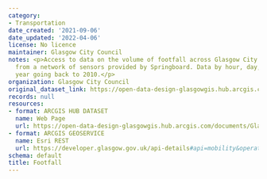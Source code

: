 ```yaml
---
category:
- Transportation
date_created: '2021-09-06'
date_updated: '2022-04-06'
license: No licence
maintainer: Glasgow City Council
notes: <p>Access to data on the volume of footfall across Glasgow City Centre, generated
  from a network of sensors provided by Springboard. Data by hour, day, month and
  year going back to 2010.</p>
organization: Glasgow City Council
original_dataset_link: https://open-data-design-glasgowgis.hub.arcgis.com/documents/GlasgowGIS::footfall
records: null
resources:
- format: ARCGIS HUB DATASET
  name: Web Page
  url: https://open-data-design-glasgowgis.hub.arcgis.com/documents/GlasgowGIS::footfall
- format: ARCGIS GEOSERVICE
  name: Esri REST
  url: https://developer.glasgow.gov.uk/api-details#api=mobility&operation=footfall
schema: default
title: Footfall
---
```

